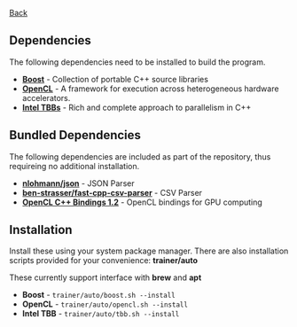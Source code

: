 [Back](/README.md)

## Dependencies
The following dependencies need to be installed to build the program. 
 - [**Boost**](https://www.boost.org/) - Collection of portable C++ source libraries
 - [**OpenCL**](https://www.google.com/url?sa=t&rct=j&q=&esrc=s&source=web&cd=14&cad=rja&uact=8&ved=2ahUKEwizj4n2k8LlAhVcCTQIHZlADscQFjANegQIAhAB&url=https%3A%2F%2Fwww.khronos.org%2Fregistry%2FOpenCL%2F&usg=AOvVaw3JjOwbrewRqPxpTXRZ6vN9) - A framework for execution across heterogeneous hardware accelerators.
 - [**Intel TBBs**](https://www.threadingbuildingblocks.org/) - Rich and complete approach to parallelism in C++

## Bundled Dependencies
The following dependencies are included as part of the repository, thus requireing no additional installation.
 - [**nlohmann/json**](https://github.com/nlohmann/json) - JSON Parser
 - [**ben-strasser/fast-cpp-csv-parser**](https://github.com/ben-strasser/fast-cpp-csv-parser) - CSV Parser
 - [**OpenCL C++ Bindings 1.2**](https://www.khronos.org/registry/OpenCL/specs/opencl-cplusplus-1.2.pdf) - OpenCL bindings for GPU computing

 ## Installation
 Install these using your system package manager.
 There are also installation scripts provided for your convenience: **trainer/auto**
 
 These currently support interface with **brew** and **apt**
  - **Boost** - `trainer/auto/boost.sh --install`
  - **OpenCL** - `trainer/auto/opencl.sh --install`
  - **Intel TBB** - `trainer/auto/tbb.sh --install`